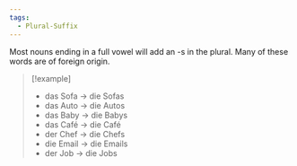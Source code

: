 ```yaml
---
tags:
  - Plural-Suffix
---
```

Most nouns ending in a full vowel will add an -s in the plural. Many of these words are of foreign origin.
> [!example] 
> - das Sofa → die Sofas
> - das Auto → die Autos
> - das Baby → die Babys
> - das Café → die Café
> - der Chef → die Chefs
> - die Email → die Emails
> - der Job → die Jobs

